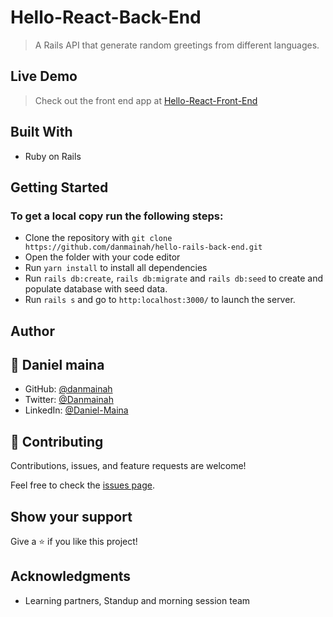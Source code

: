 # Hello-React-Back-End
> A Rails API that generate random greetings from different languages.

## Live Demo
> Check out the front end app at  [Hello-React-Front-End](https://github.com/danmainah/hello-react-front-end)
## Built With

- Ruby on Rails

## Getting Started

### To get a local copy run the following steps:

- Clone the repository with `git clone https://github.com/danmainah/hello-rails-back-end.git`
- Open the folder with your code editor
- Run `yarn install` to install all dependencies
- Run `rails db:create`, `rails db:migrate` and `rails db:seed` to create and populate database with seed data.
- Run `rails s` and go to `http:localhost:3000/` to launch the server.

## Author


## 👤 **Daniel maina**

- GitHub: [@danmainah](https://github.com/danmainah)
- Twitter: [@Danmainah](https://twitter.com/dan_mainah)
- LinkedIn: [@Daniel-Maina](www.linkedin.com/in/daniel-maina-315a38191)

## 🤝 Contributing

Contributions, issues, and feature requests are welcome!

Feel free to check the [issues page](https://github.com/danmainah/hello-rails-back-end/issues).

## Show your support

Give a ⭐️ if you like this project!

## Acknowledgments

- Learning partners, Standup and morning session team
